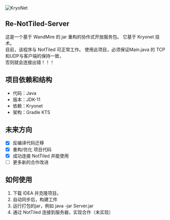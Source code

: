 ![KryoNet](https://raw.github.com/wiki/EsotericSoftware/kryonet/images/logo.jpg)

## Re-NotTiled-Server
这是一个基于 WandMire 的 jar 重构的协作式开放服务包。
它基于 Kryonet 技术。  
目前，该程序与 NotTiled 可正常工作。
使用此项目，必须保证Main.java 的 TCP和UDP与客户端的保持一致，   
否则就会连接出错！！！

## 项目依赖和结构
- 代码：Java  
- 版本：JDK-11   
- 依赖：Kryonet  
- 架构：Gradle KTS   

## 未来方向
- [x] 反编译代码迁移
- [x] 重构/优化 项目代码
- [x] 成功连接 NotTiled 并能使用
- [ ] 更多新的合作改进

## 如何使用
1. 下载 IDEA 并克隆项目。
2. 自动同步后，构建工件
3. 运行打包的jar，例如 java -jar Server.jar
4. 通过 NotTiled 连接到服务器，实现合作（未实现）
